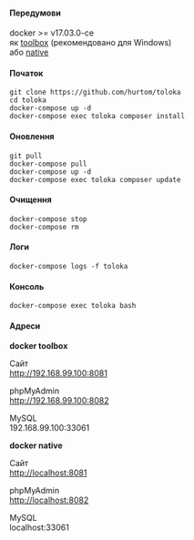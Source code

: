 #### Передумови

docker >= v17.03.0-ce  
як [toolbox](https://www.docker.com/products/docker-toolbox) (рекомендовано для Windows)  
або [native](https://store.docker.com/search?type=edition&offering=community)

#### Початок

```
git clone https://github.com/hurtom/toloka
cd toloka
docker-compose up -d
docker-compose exec toloka composer install
```

#### Оновлення

```
git pull
docker-compose pull
docker-compose up -d
docker-compose exec toloka composer update
```

#### Очищення

```
docker-compose stop
docker-compose rm
```

#### Логи

```
docker-compose logs -f toloka
```

#### Консоль

```
docker-compose exec toloka bash
```

#### Адреси

**docker toolbox**

Сайт  
<http://192.168.99.100:8081>

phpMyAdmin  
<http://192.168.99.100:8082>

MySQL  
192.168.99.100:33061

**docker native**

Сайт  
<http://localhost:8081>

phpMyAdmin  
<http://localhost:8082>

MySQL  
localhost:33061
